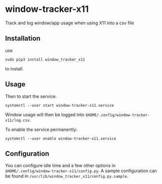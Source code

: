 # window-tracker-x11
Track and log window/app usage when using X11 into a csv file


## Installation
use 

```
sudo pip3 install window_tracker_x11
```

to install. 

## Usage
Then to start the service:

```
systemctl --user start window-tracker-x11.service
```

Window usage will then be logged into `$HOME/.config/window-tracker-x11/log.csv`.

To enable the service permanently:

```
systemctl --user enable window-tracker-x11.service
```

## Configuration

You can configure idle time and a few other options in `$HOME/.config/window-tracker-x11/config.py`. A sample configuration can be found in `/usr/lib/window_tracker_x11/config.py.sample`.

